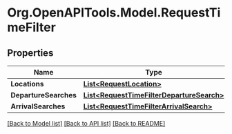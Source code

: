 # Org.OpenAPITools.Model.RequestTimeFilter
## Properties

Name | Type | Description | Notes
------------ | ------------- | ------------- | -------------
**Locations** | [**List&lt;RequestLocation&gt;**](RequestLocation.md) |  | 
**DepartureSearches** | [**List&lt;RequestTimeFilterDepartureSearch&gt;**](RequestTimeFilterDepartureSearch.md) |  | [optional] 
**ArrivalSearches** | [**List&lt;RequestTimeFilterArrivalSearch&gt;**](RequestTimeFilterArrivalSearch.md) |  | [optional] 

[[Back to Model list]](../README.md#documentation-for-models) [[Back to API list]](../README.md#documentation-for-api-endpoints) [[Back to README]](../README.md)

